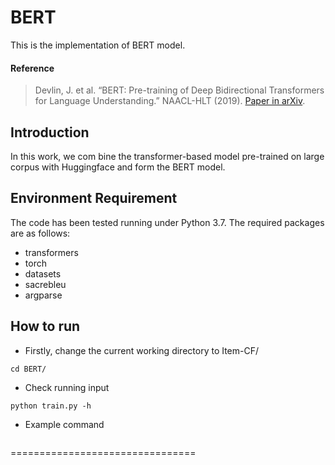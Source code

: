 # BERT
This is the implementation of BERT model.

#### Reference
>  Devlin, J. et al. “BERT: Pre-training of Deep Bidirectional Transformers for Language Understanding.” NAACL-HLT (2019). [Paper in arXiv](https://arxiv.org/abs/1810.04805).


## Introduction
In this work, we com bine the transformer-based model pre-trained on large corpus with Huggingface and form the BERT model.

## Environment Requirement
The code has been tested running under Python 3.7. The required packages are as follows:
* transformers
* torch
* datasets
* sacrebleu
* argparse

## How to run
- Firstly, change the current working directory to Item-CF/
```
cd BERT/
```
- Check running input
```
python train.py -h
```
- Example command
```

```


================================
